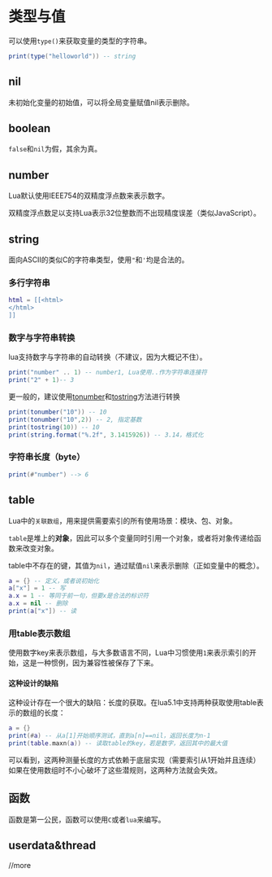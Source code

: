 # 类型与值

可以使用`type()`来获取变量的类型的字符串。

```lua
print(type("helloworld")) -- string
```

## nil

未初始化变量的初始值，可以将全局变量赋值nil表示删除。

## boolean

`false`和`nil`为假，其余为真。

## number

Lua默认使用IEEE754的双精度浮点数来表示数字。

双精度浮点数足以支持Lua表示32位整数而不出现精度误差（类似JavaScript）。

## string

面向ASCII的类似C的字符串类型，使用`"`和`'`均是合法的。

### 多行字符串

```lua
html = [[<html>
</html>
]]
```

### 数字与字符串转换

lua支持数字与字符串的自动转换（不建议，因为大概记不住）。

```lua
print("number" .. 1) -- number1, Lua使用..作为字符串连接符
print("2" + 1)-- 3
```

更一般的，建议使用[tonumber](https://lua.org/manual/5.1/manual.html#pdf-tonumber)和[tostring](https://lua.org/manual/5.1/manual.html#pdf-tostring)方法进行转换

```lua
print(tonumber("10")) -- 10
print(tonumber("10",2)) -- 2, 指定基数
print(tostring(10)) -- 10
print(string.format("%.2f", 3.1415926)) -- 3.14，格式化
```
### 字符串长度（byte）

```lua
print(#"number") --> 6
```

## table

Lua中的`关联数组`，用来提供需要索引的所有使用场景：模块、包、对象。

`table`是堆上的**对象**，因此可以多个变量同时引用一个对象，或者将对象传递给函数来改变对象。

table中不存在的键，其值为`nil`，通过赋值`nil`来表示删除（正如变量中的概念）。

```lua
a = {} -- 定义，或者说初始化
a["x"] = 1 -- 写
a.x = 1 -- 等同于前一句，但要x是合法的标识符
a.x = nil -- 删除
print(a["x"]) -- 读
```

### 用table表示数组

使用数字key来表示数组，与大多数语言不同，Lua中习惯使用`1`来表示索引的开始，这是一种惯例，因为兼容性被保存了下来。

#### 这种设计的缺陷

这种设计存在一个很大的缺陷：长度的获取。在lua5.1中支持两种获取使用table表示的数组的长度：

```lua
a = {}
print(#a) -- 从a[1]开始顺序测试，直到a[n]==nil，返回长度为n-1
print(table.maxn(a)) -- 读取table的key，若是数字，返回其中的最大值
```

可以看到，这两种测量长度的方式依赖于底层实现（需要索引从1开始并且连续）如果在使用数组时不小心破坏了这些潜规则，这两种方法就会失效。

## 函数

函数是第一公民，函数可以使用`C`或者`lua`来编写。
## userdata&thread

//more